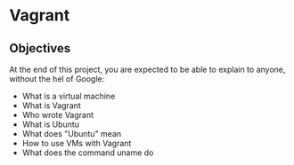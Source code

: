 # Vagrant
## Objectives
At the end of this project, you are expected to be able to explain to anyone, without the hel of Google:
* What is a virtual machine
* What is Vagrant
* Who wrote Vagrant
* What is Ubuntu
* What does "Ubuntu" mean
* How to use VMs with Vagrant
* What does the command uname do
